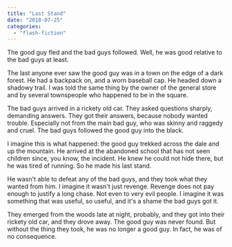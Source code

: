 ```yaml
---
title: "Last Stand"
date: "2018-07-25"
categories: 
  - "flash-fiction"
---
```


The good guy fled and the bad guys followed. Well, he was good relative to the bad guys at least.

The last anyone ever saw the good guy was in a town on the edge of a dark forest. He had a backpack on, and a worn baseball cap. He headed down a shadowy trail. I was told the same thing by the owner of the general store and by several townspeople who happened to be in the square.

The bad guys arrived in a rickety old car. They asked questions sharply, demanding answers. They got their answers, because nobody wanted trouble. Especially not from the main bad guy, who was skinny and raggedy and cruel. The bad guys followed the good guy into the black.

I imagine this is what happened: the good guy trekked across the dale and up the mountain. He arrived at the abandoned school that has not seen children since, you know, the incident. He knew he could not hide there, but he was tired of running. So he made his last stand.

He wasn't able to defeat any of the bad guys, and they took what they wanted from him. I imagine it wasn't just revenge. Revenge does not pay enough to justify a long chase. Not even to very evil people. I imagine it was something that was useful, so useful, and it's a shame the bad guys got it.

They emerged from the woods late at night, probably, and they got into their rickety old car, and they drove away. The good guy was never found. But without the thing they took, he was no longer a good guy. In fact, he was of no consequence.
